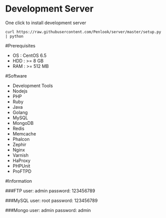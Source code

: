 Development Server
=====
One click to install development server
```
curl https://raw.githubusercontent.com/Penlook/server/master/setup.py | python
```
#Prerequisites
- OS  : CentOS 6.5
- HDD : >= 8 GB
- RAM : >= 512 MB

#Software
- Development Tools
- Nodejs
- PHP
- Ruby
- Java
- Golang
- MySQL
- MongoDB
- Redis
- Memcache
- Phalcon
- Zephir
- Nginx
- Varnish
- HaProxy
- PHPUnit
- ProFTPD

#Information

###FTP
	user: admin
	password: 123456789

###MySQL
	user: root
	password: 123456789

###Mongo
	user: admin
	password: admin
